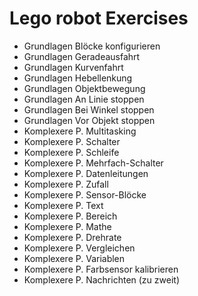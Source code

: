 # Lego robot Exercises

- Grundlagen Blöcke konfigurieren
- Grundlagen Geradeausfahrt
- Grundlagen Kurvenfahrt
- Grundlagen Hebellenkung
- Grundlagen Objektbewegung
- Grundlagen An Linie stoppen
- Grundlagen Bei Winkel stoppen
- Grundlagen Vor Objekt stoppen
- Komplexere P. Multitasking
- Komplexere P. Schalter
- Komplexere P. Schleife
- Komplexere P. Mehrfach-Schalter
- Komplexere P. Datenleitungen
- Komplexere P. Zufall
- Komplexere P. Sensor-Blöcke
- Komplexere P. Text
- Komplexere P. Bereich
- Komplexere P. Mathe
- Komplexere P. Drehrate
- Komplexere P. Vergleichen
- Komplexere P. Variablen
- Komplexere P. Farbsensor kalibrieren
- Komplexere P. Nachrichten (zu zweit)

